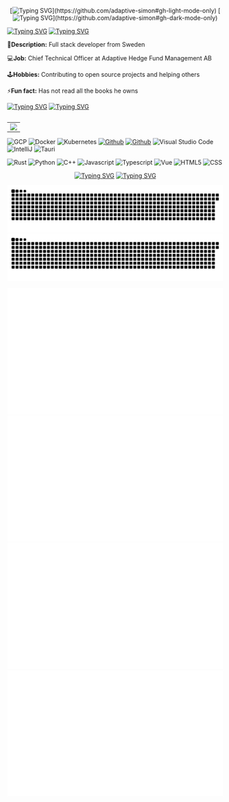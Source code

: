<div align="center">

[![Typing SVG](https://readme-typing-svg.herokuapp.com/?vCenter=true&duration=3000&font=Righteous&size=65&height=95&width=500&center=true&color=111111&lines=Greetings!;Välkommen!;Guten+tag!;¡Hola!)](https://github.com/adaptive-simon#gh-light-mode-only)
[![Typing SVG](https://readme-typing-svg.herokuapp.com/?vCenter=true&duration=3000&font=Righteous&size=65&height=95&width=500&center=true&color=FFFFFF&lines=Greetings!;Välkommen!;Guten+tag!;¡Hola!)](https://github.com/adaptive-simon#gh-dark-mode-only)

</div>


[![Typing SVG](https://readme-typing-svg.herokuapp.com/?vCenter=true&duration=3000&font=Righteous&size=35&height=60&width=500&color=111111&lines=About+me;Om+mig;Über+mich;Sobre+mí)](https://github.com/adaptive-simon#gh-light-mode-only)
[![Typing SVG](https://readme-typing-svg.herokuapp.com/?vCenter=true&duration=3000&font=Righteous&size=35&height=60&width=500&color=FFFFFF&lines=About+me;Om+mig;Über+mich;Sobre+mí)](https://github.com/adaptive-simon#gh-dark-mode-only)

📃**Description:** Full stack developer from Sweden

💻**Job:** Chief Technical Officer at Adaptive Hedge Fund Management AB

🕹**Hobbies:** Contributing to open source projects and helping others

⚡**Fun fact:** Has not read all the books he owns

[![Typing SVG](https://readme-typing-svg.herokuapp.com/?vCenter=true&duration=3000&font=Righteous&size=35&height=60&width=500&color=111111&lines=Tools+and+languages;Verktyg+och+språk;Werkzeuge+und+Sprachen;Instrumentos+y+linguas)](https://github.com/adaptive-simon#gh-light-mode-only)
[![Typing SVG](https://readme-typing-svg.herokuapp.com/?vCenter=true&duration=3000&font=Righteous&size=35&height=60&width=500&color=FFFFFF&lines=Tools+and+languages;Verktyg+och+språk;Werkzeuge+und+Sprachen;Instrumentos+y+linguas)](https://github.com/adaptive-simon#gh-dark-mode-only)

<table align="right">
  <tr><td><a href="https://app.pluralsight.com/profile/simon-hyll"><img align="right" src="https://img.shields.io/badge/pluralsight-profile-red?style=for-the-badge"></a></td></tr>
</table>

<p>
  <img alt="GCP" width="40" src="https://lirp.cdn-website.com/aa0ef369/dms3rep/multi/opt/google-cloud-icon-400w.png">
  <img alt="Docker" width="40" src="https://cdn-icons-png.flaticon.com/512/919/919853.png">
  <img alt="Kubernetes" width="40" src="https://upload.wikimedia.org/wikipedia/commons/thumb/3/39/Kubernetes_logo_without_workmark.svg/1200px-Kubernetes_logo_without_workmark.svg.png">
  <a href="https://github.com/adaptive-simon#gh-light-mode-only"><img alt="Github" width="40" src="https://cdn-icons-png.flaticon.com/512/25/25231.png?w=360"></a>
  <a href="https://github.com/adaptive-simon#gh-dark-mode-only"><img alt="Github" width="40" src="https://cdn0.iconfinder.com/data/icons/shift-logotypes/32/Github-512.png"></a>
  <img alt="Visual Studio Code" width="40" src="https://upload.wikimedia.org/wikipedia/commons/thumb/9/9a/Visual_Studio_Code_1.35_icon.svg/2048px-Visual_Studio_Code_1.35_icon.svg.png">
  <img alt="IntelliJ" width="40" src="https://assets-global.website-files.com/5e9fbf5674850713e126ee08/5eb310b704b0b6b523020e10_intellij.png">
  <img alt="Tauri" width="40" src="https://img.gs/czjpqfbdkz/full/https://github.com/tauri-apps/tauri/raw/dev/app-icon.png">
</p>

<p>
  <img alt="Rust" width="40" src="http://rust-lang.org/logos/rust-logo-512x512.png">
  <img alt="Python" width="40" src="https://upload.wikimedia.org/wikipedia/commons/thumb/0/0a/Python.svg/768px-Python.svg.png">
  <img alt="C++" width="40" src="https://upload.wikimedia.org/wikipedia/commons/thumb/1/18/ISO_C%2B%2B_Logo.svg/1822px-ISO_C%2B%2B_Logo.svg.png">
  <img alt="Javascript" width="40" src="https://images.vexels.com/media/users/3/166403/isolated/preview/a5a33bf3004830a2bd581e9fa65de660-javascript-programming-language-icon.png">
  <img alt="Typescript" width="40" src="https://iconape.com/wp-content/png_logo_vector/typescript.png">
  <img alt="Vue" width="40" src="https://cdn.iconscout.com/icon/free/png-256/vue-282497.png">
  <img alt="HTML5" width="40" src="https://cdn-icons-png.flaticon.com/512/1216/1216733.png">
  <img alt="CSS" width="40" src="https://cdn-icons-png.flaticon.com/512/732/732190.png">
</p>

<div align="center">

[![Typing SVG](https://readme-typing-svg.herokuapp.com/?center=true&vCenter=true&duration=3000&font=Righteous&size=35&height=60&width=400&color=111111&lines=Statistics;Statistik;Statistiken;Estadística)](https://github.com/adaptive-simon#gh-light-mode-only)
[![Typing SVG](https://readme-typing-svg.herokuapp.com/?center=true&vCenter=true&duration=3000&font=Righteous&size=35&height=60&width=400&color=FFFFFF&lines=Statistics;Statistik;Statistiken;Estadística)](https://github.com/adaptive-simon#gh-dark-mode-only)

[![GitHub Snake Light](https://github.com/adaptive-simon/adaptive-simon/blob/output/github-snake.svg)](https://github.com/adaptive-simon#gh-light-mode-only)
[![GitHub Snake Dark](https://github.com/adaptive-simon/adaptive-simon/blob/output/github-snake-dark.svg)](https://github.com/adaptive-simon#gh-dark-mode-only)
</div>

<div align="center">
<a href="https://github.com/adaptive-simon#gh-dark-mode-only">
<img src="https://github.com/adaptive-simon/github-stats/blob/master/generated/overview.svg#gh-dark-mode-only" />
<img src="https://github.com/adaptive-simon/github-stats/blob/master/generated/languages.svg#gh-dark-mode-only" />
</a>
<a href="https://github.com/adaptive-simon/adaptive-simon#gh-light-mode-only">
<img src="https://github.com/adaptive-simon/github-stats/blob/master/generated/overview.svg#gh-light-mode-only" />
<img src="https://github.com/adaptive-simon/github-stats/blob/master/generated/languages.svg#gh-light-mode-only" />
</a>
</div>
